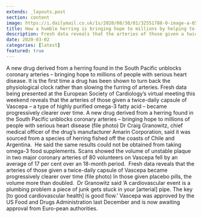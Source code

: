 ```yaml
---
extends: _layouts.post
section: content
image: https://i.dailymail.co.uk/1s/2020/08/30/01/32551788-0-image-a-65_1598747970217.jpg 
title: How a humble herring is bringing hope to millions by helping to heal hearts through a new drug 
description: Fresh data reveals that the arteries of those given a twice-daily capsule of Vascepa - a type of highly purified omega-3 fatty acid - became progressively clearer over time. 
date: 2020-03-02 
categories: [latest] 
featured: true 
--- 
```

A new drug derived from a herring found in the South Pacific unblocks coronary arteries – bringing hope to millions of people with serious heart disease.
It is the first time a drug has been shown to turn back the physiological clock rather than slowing the furring of arteries.
Fresh data being presented at the European Society of Cardiology’s virtual meeting this weekend reveals that the arteries of those given a twice-daily capsule of Vascepa – a type of highly purified omega-3 fatty acid – became progressively clearer over time.
A new drug derived from a herring found in the South Pacific unblocks coronary arteries – bringing hope to millions of people with serious heart disease (file photo)
Dr Craig Granowitz, chief medical officer of the drug’s manufacturer Amarin Corporation, said it was sourced from a species of herring fished off the coasts of Chile and Argentina. 
He said the same results could not be obtained from taking omega-3 food supplements.
Scans showed the volume of unstable plaque in two major coronary arteries of 80 volunteers on Vascepa fell by an average of 17 per cent over an 18-month period. 
Fresh data reveals that the arteries of those given a twice-daily capsule of Vascepa became progressively clearer over time (file photo)
In those given placebo pills, the volume more than doubled. 
Dr Granowitz said ‘A cardiovascular event is a plumbing problem a piece of junk gets stuck in your [arterial] pipe. The key [to good cardiovascular health] is good flow.’
Vascepa was approved by the US Food and Drugs Administration last December and is now awaiting approval from Euro-pean authorities.